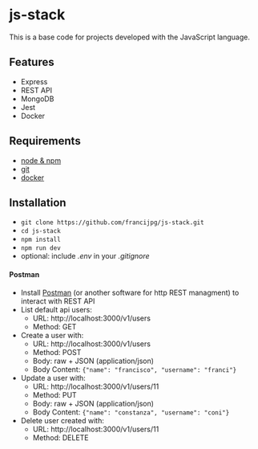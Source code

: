 # js-stack
This is a base code for projects developed with the JavaScript language.

## Features

- Express
- REST API
- MongoDB
- Jest
- Docker

## Requirements

- [node & npm](https://nodejs.org/en/)
- [git](https://git-scm.com/)
- [docker](https://www.docker.com/)

## Installation

- `git clone https://github.com/francijpg/js-stack.git`
- `cd js-stack`
- `npm install`
- `npm run dev`
- optional: include _.env_ in your _.gitignore_

#### Postman

- Install [Postman](https://www.getpostman.com/apps) (or another software for http REST managment) to interact with REST API
- List default api users:
  - URL: http://localhost:3000/v1/users
  - Method: GET
- Create a user with:
  - URL: http://localhost:3000/v1/users
  - Method: POST
  - Body: raw + JSON (application/json)
  - Body Content: `{"name": "francisco", "username": "franci"}`
- Update a user with:
  - URL: http://localhost:3000/v1/users/11
  - Method: PUT
  - Body: raw + JSON (application/json)
  - Body Content: `{"name": "constanza", "username": "coni"}`
- Delete user created with:
  - URL: http://localhost:3000/v1/users/11
  - Method: DELETE
